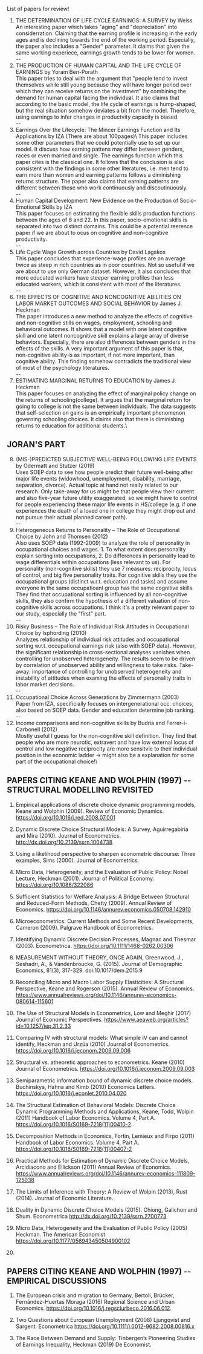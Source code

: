 List of papers for review!

1. THE DETERMINATION OF LIFE CYCLE EARNINGS: A SURVEY by Weiss\
An interesting paper which takes "aging" and "depreciation" into considerration. Claiming that the earning profile is increasing in the early ages and is declining towards the end of the working period. Especially, the paper also includes a "Gender" parameter. It claims that given the same working experiece, earnings growth tends to be lower for women.\
--
2. THE PRODUCTION OF HUMAN CAPITAL AND THE LIFE CYCLE OF EARNINGS by Yoram Ben-Porath\
This paper tries to deal with the argument that "people tend to invest themselves while still young because they will have longer period over which they can receive returns on the investment" by combining the demand for human capital facing the individual. It also claims that according to the basic model, the life cycle of earnings is hump-shaped, but the real situation somehow deviates a bit from the model. Therefore, using earnings to infer changes in productvity capacity is biased.\
--
3. Earnings Over the Lifecycle: The Mincer Earnings Function and Its Applications by IZA (There are about 100pages)\ 
This paper includes some other parameters that we could potentially use to set up our model. It discuss how earning pattens may differ between genders, races or even married and single. The earnings function which this paper cites is the classical one. It follows that the conclusion is also consistent with the findings in some other literatures, i.e. men tend to earn more than women and earning patterns follows a diminishing returns structure. The paper also claims that earning patterns are different between those who work continuously and discoutinuously.\
--
4. Human Capital Development: New Evidence on the Production of Socio-Emotional Skills by IZA\
This paper focuses on estimating the flexible skills production functions between the ages of 8 and 22. In this paper, socio-emotional skills is separated into two distinct domains. This could be a potential reerence paper if we are about to ocus on cognitive and non-cognitive productivity.\
--
5. Life Cycle Wage Growth across Countries by David Lagakos\
This paper concludes that experience-wage profiles are on average twice as steep in rich countries as in poor countries. Not so useful if we are about to use only German dataset. However, it also concludes that more educated workers have steeper earning profiles than less educated workers, which is consistent with most of the literatures. \
--
6. THE EFFECTS OF COGNITIVE AND NONCOGNITIVE ABILITIES ON LABOR MARKET OUTCOMES AND SOCIAL BEHAVIOR by James J. Heckman\
The paper introduces a new method to analyze the effects of cognitive and non-cognitive stills on wages, employment, schooling and behavioral outcomes. It shows that a model with one latent cognitive skill and one latent noncognitive skill explains a large array of diverse behaviors. Especially, there are also differences between genders in the effects of the skills. A very important argument of this paper is that, non-cognitive ability is as important, if not more important, than cognitive ability. This finding somehow contradicts the traditional view of most of the psychology literatures.\
--
7. ESTIMATING MARGINAL RETURNS TO EDUCATION by James J. Heckman\
This paper focuses on analyzing the effect of marginal policy change on the returns of schooling(college). It argues that the marginal return for going to college is not the same between individuals. The data suggests that self-selection on gains is an empirically important phenomenon governing schooling choices. It claims also that there is diminishing returns to education for additional students.\


JORAN'S PART
--
8. (MIS-)PREDICTED SUBJECTIVE WELL-BEING FOLLOWING LIFE EVENTS by Odermatt and Stutzer (2019)\
Uses SOEP data to see how people predict their future well-being after major life events (widowhood, unemployment, disability, marriage, separation, divorce). Actual topic at hand not really related to our research. Only take-away for us might be that people view their current and also five-year future utility exaggerated, so we might have to control for people experiencing these major life events in HS/college (e.g. if one experiences the death of a loved one in college they might drop out and not pursue their actual planned career path).\
--
9. Heterogeneous Returns to Personality – The Role of Occupational Choice by John and Thomsen (2012)\
Also uses SOEP data (1992-2009) to analyze the role of personality in occupational choices and wages. 1. To what extent does personality explain sorting into occupations, 2. Do differences in personality lead to wage differentials within occupations (less relevant to us). For personality (non-cognitive skills) they use 7 measures: reciprocity, locus of control, and big five personality traits. For cognitive skills they use the occupational groups (distinct w.r.t. education and tasks) and assume everyone in the same occupatioanl group has the same cognitive skills. They find that occupational sorting is influenced by all non-cognitive skills, they also confirm the hypothesis of a different valuation of non-cognitive skills across occupations. I think it's a pretty relevant paper to our study, especially the "first" part.\
--
10. Risky Business – The Role of Individual Risk Attitudes in Occupational Choice by Isphording (2010)\
Analyzes relationship of individual risk attitudes and occupational sorting w.r.t. occupational earnings risk (also with SOEP data). However, the significant relationship in cross-sectional analyses vanishes when controlling for unobserved heterogeneity. The results seem to be driven by correlation of unobserved ability and willingness to take risks. Take-away: importance of controlling for unobserved heterogeneity and instability of attitudes when examing the effects of personality traits in labor market decisions.\
--
11. Occupational Choice Across Generations by Zimmermann (2003)\
Paper from IZA, specificially focuses on intergenerational occ. choices, also based on SOEP data. Gender and education determine job ranking.\
--
12. Income comparisons and non-cognitive skills by Budria and Ferrer-i-Carbonell (2012)\
Mostly useful I guess for the non-cognitive skill definition. They find that people who are more neurotic, extravert and have low external locus of ocntrol and low negative reciprocity are more sensitvie to their individual position in the economic ladder -> might also be a explanation for some part of the occupational choice!\ 

PAPERS CITING KEANE AND WOLPHIN (1997) -- STRUCTURAL MODELLING REVISITED
--

1. Empirical applications of discrete choice dynamic programming models, Keane and Wolphin (2009). Review of Economic Dynamics. https://doi.org/10.1016/j.red.2008.07.001

2. Dynamic Discrete Choice Structural Models: A Survey, Aguirregabiria and Mira (2010). Journal of Econometrics. http://dx.doi.org/10.2139/ssrn.1004738 

3. Using a likelihood perspective to sharpen econometric discourse: Three examples, Sims (2000). Journal of Econometrics. 

4. Micro Data, Heterogeneity, and the Evaluation of Public Policy: Nobel Lecture, Heckman (2001). Journal of Political Economy. https://doi.org/10.1086/322086

5. Sufficient Statistics for Welfare Analysis: A Bridge Between Structural and Reduced-Form Methods, Chetty (2009). Annual Review of Economics. https://doi.org/10.1146/annurev.economics.050708.142910

6. Microeconometrics: Current Methods and Some Recent Developments, Cameron (2009). Palgrave Handbook of Econometrics. 

7. Identifying Dynamic Discrete Decision Processes, Magnac and Thesmar (2003). Econometrica. https://doi.org/10.1111/1468-0262.00306

8. MEASUREMENT WITHOUT THEORY, ONCE AGAIN, Greenwood, J., Seshadri, A., & Vandenbroucke, G. (2015). Journal of Demographic Economics, 81(3), 317-329. doi:10.1017/dem.2015.9

9. Reconciling Micro and Macro Labor Supply Elasticities: A Structural Perspective, Keane and Rogerson (2015). Annual Review of Economics. https://www.annualreviews.org/doi/10.1146/annurev-economics-080614-115601

10. The Use of Structural Models in Econometrics, Low and Meghir (2017) Journal of Economic Perspectives. https://www.aeaweb.org/articles?id=10.1257/jep.31.2.33

11. Comparing IV with structural models: What simple IV can and cannot identify, Heckman and Urzúa (2010) Journal of Econometrics. https://doi.org/10.1016/j.jeconom.2009.09.006

12. Structural vs. atheoretic approaches to econometrics. Keane (2010) Journal of Econometrics. https://doi.org/10.1016/j.jeconom.2009.09.003

13. Semiparametric information bound of dynamic discrete choice models. Buchinskya, Hahna and Kimb (2010) Economics Letters. https://doi.org/10.1016/j.econlet.2010.04.020

14. The Structural Estimation of Behavioral Models: Discrete Choice Dynamic Programming Methods and Applications, Keane, Todd, Wolpin (2011) Handbook of Labor Economics. Volume 4, Part A. https://doi.org/10.1016/S0169-7218(11)00410-2.

15. Decomposition Methods in Economics, Fortin, Lemieux and Firpo (2011) Handbook of Labor Economics. Volume 4, Part A. https://doi.org/10.1016/S0169-7218(11)00407-2

16. Practical Methods for Estimation of Dynamic Discrete Choice Models, Arcidiacono and Ellickson (2011) Annual Review of Economics. https://www.annualreviews.org/doi/10.1146/annurev-economics-111809-125038

17. The Limits of Inference with Theory: A Review of Wolpin (2013), Rust (2014). Journal of Economic Literature. 

18.  Duality in Dynamic Discrete Choice Models (2015). Chiong, Galichon and Shum. Econometrica http://dx.doi.org/10.2139/ssrn.2700773 

19. Micro Data, Heterogeneity and the Evaluation of Public Policy (2005) Heckman. The American Economist https://doi.org/10.1177/056943450504900102

20. 

PAPERS CITING KEANE AND WOLPHIN (1997) -- EMPIRICAL DISCUSSIONS
--

1. The European crisis and migration to Germany, Bertoli, Brücker, Fernández-Huertas Moraga (2016) Regional Science and Urban Economics. https://doi.org/10.1016/j.regsciurbeco.2016.06.012.

2. Two Questions about European Unemployment (2008) Ljungqvist and Sargent. Econometrica https://doi.org/10.1111/j.0012-9682.2008.00816.x

3. The Race Between Demand and Supply: Tinbergen’s Pioneering Studies of Earnings Inequality, Heckman (2019) De Economist.
